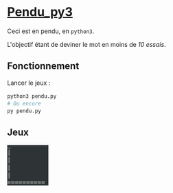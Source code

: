 # [Pendu_py3](https://github.com/lostsh/Pendu_py3/)

Ceci est en pendu, en `python3`.

L'objectif étant de deviner le mot en moins de *10 essais*.


## Fonctionnement 

Lancer le jeux :

```bash
python3 pendu.py
# Ou encore 
py pendu.py
```

## Jeux

![Game Play](gamePlay.gif)
 
